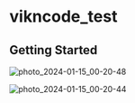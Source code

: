 # vikncode_test

## Getting Started

![photo_2024-01-15_00-20-48](https://github.com/finosemajeed/vikncode_test/assets/36195634/025c8436-d5b2-4d87-91e4-ff9df994ba45)


![photo_2024-01-15_00-20-44](https://github.com/finosemajeed/vikncode_test/assets/36195634/c2519afd-c391-458d-ad87-5c9d1fdce67b)



